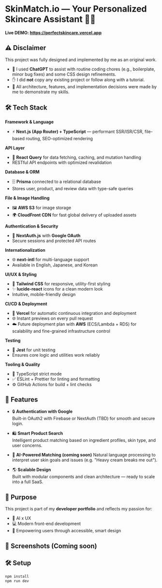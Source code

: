 # SkinMatch.io — Your Personalized Skincare Assistant 🧴✨

**Live DEMO: https://perfectskincare.vercel.app**

## ⚠️ Disclaimer

This project was fully designed and implemented by me as an original work.

- 🧠 I used **ChatGPT** to assist with routine coding chores (e.g., boilerplate, minor bug fixes) and some CSS design refinements.
- ✋ I did **not** copy any existing project or follow along with a tutorial.
- 🎯 All architecture, features, and implementation decisions were made by me to demonstrate my skills.

## 🛠 Tech Stack

**Framework & Language**

- ⚡ **Next.js (App Router) + TypeScript** — performant SSR/ISR/CSR, file-based routing, SEO-optimized rendering

**API Layer**

- 🔄 **React Query** for data fetching, caching, and mutation handling
- RESTful API endpoints with optimized revalidation

**Database & ORM**

- 🗄 **Prisma** connected to a relational database
- Stores user, product, and review data with type-safe queries

**File & Image Handling**

- 🖼 **AWS S3** for image storage
- 🌍 **CloudFront CDN** for fast global delivery of uploaded assets

**Authentication & Security**

- 🔑 **NextAuth.js** with **Google OAuth**
- Secure sessions and protected API routes

**Internationalization**

- 🌐 **next-intl** for multi-language support
- Available in English, Japanese, and Korean

**UI/UX & Styling**

- 🎨 **Tailwind CSS** for responsive, utility-first styling
- ✨ **lucide-react** icons for a clean modern look
- Intuitive, mobile-friendly design

**CI/CD & Deployment**

- 🚀 **Vercel** for automatic continuous integration and deployment
- 🌐 Instant previews on every pull request
- ☁️ Future deployment plan with **AWS** (ECS/Lambda + RDS) for scalability and fine-grained infrastructure control

**Testing**

- 🧪 **Jest** for unit testing
- Ensures core logic and utilities work reliably

**Tooling & Quality**

- 🧩 TypeScript strict mode
- ✅ ESLint + Prettier for linting and formatting
- ⚙️ GitHub Actions for build + lint checks

## 🚀 Features

- 🔒 **Authentication with Google**  
  Built-in OAuth2 with Firebase or NextAuth (TBD) for smooth and secure login.

- 🛍️ **Smart Product Search**  
  Intelligent product matching based on ingredient profiles, skin type, and user concerns.

- 🤖 **AI-Powered Matching (coming soon)**
  Natural language processing to interpret user skin goals and issues (e.g. "Heavy cream breaks me out").

- 🌎 **Scalable Design**  
  Built with modular components and clean architecture — ready to scale into a full SaaS.

## 🎯 Purpose

This project is part of my **developer portfolio** and reflects my passion for:

- 🧠 AI x UX
- 💻 Modern front-end development
- 💖 Empowering users through accessible, smart design

## 📸 Screenshots (Coming soon)

## 🛠️ Setup

```bash
npm install
npm run dev
```
